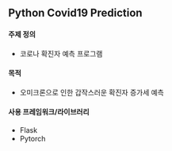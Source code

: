 ## Python Covid19 Prediction
#### 주제 정의
- 코로나 확진자 예측 프로그램
#### 목적
- 오미크론으로 인한 갑작스러운 확진자 증가세 예측
#### 사용 프레임워크/라이브러리
- Flask
- Pytorch
